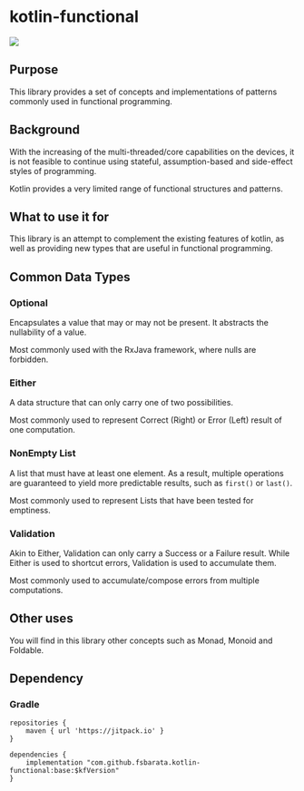 # kotlin-functional

[![](https://jitpack.io/v/fsbarata/kotlin-functional.svg)](https://jitpack.io/#fsbarata/kotlin-functional)

## Purpose

This library provides a set of concepts and implementations of patterns commonly used in functional programming.

## Background

With the increasing of the multi-threaded/core capabilities on the devices,
it is not feasible to continue using stateful, assumption-based and side-effect styles of programming.

Kotlin provides a very limited range of functional structures and patterns.

## What to use it for

This library is an attempt to complement the existing features of kotlin,
as well as providing new types that are useful in functional programming.

## Common Data Types

### Optional
Encapsulates a value that may or may not be present.
It abstracts the nullability of a value.

Most commonly used with the RxJava framework, where nulls are forbidden.

### Either

A data structure that can only carry one of two possibilities.

Most commonly used to represent Correct (Right) or Error (Left) result of one computation.

### NonEmpty List

A list that must have at least one element.
As a result, multiple operations are guaranteed to yield more predictable results,
such as `first()` or `last()`.

Most commonly used to represent Lists that have been tested for emptiness.

### Validation

Akin to Either, Validation can only carry a Success or a Failure result.
While Either is used to shortcut errors, Validation is used to accumulate them.

Most commonly used to accumulate/compose errors from multiple computations.


## Other uses

You will find in this library other concepts such as Monad, Monoid and Foldable.


## Dependency
### Gradle

```
repositories {
	maven { url 'https://jitpack.io' }
}

dependencies {
    implementation "com.github.fsbarata.kotlin-functional:base:$kfVersion"
}
```

